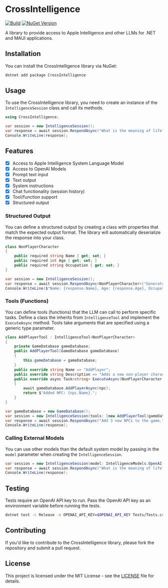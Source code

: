 # CrossIntelligence

[![Build](https://github.com/praeclarum/CrossIntelligence/actions/workflows/build.yml/badge.svg)](https://github.com/praeclarum/CrossIntelligence/actions/workflows/build.yml) [![NuGet Version](https://img.shields.io/nuget/v/CrossIntelligence)](https://www.nuget.org/packages/CrossIntelligence)

A library to provide access to Apple Intelligence and other LLMs for .NET and MAUI applications.

## Installation

You can install the CrossIntelligence library via NuGet:

```bash
dotnet add package CrossIntelligence
```

## Usage

To use the CrossIntelligence library, you need to create an instance of the `IntelligenceSession` class and call its methods.

```csharp
using CrossIntelligence;

var session = new IntelligenceSession();
var response = await session.RespondAsync("What is the meaning of life?");
Console.WriteLine(response);
```

## Features

- [x] Access to Apple Intelligence System Language Model
- [x] Access to OpenAI Models
- [x] Prompt text input
- [x] Text output
- [x] System instructions
- [x] Chat functionality (session history)
- [x] Tool/function support
- [x] Structured output

### Structured Output

You can define a structured output by creating a class with properties that match the expected output format. The library will automatically deserialize the response into your class.

```csharp
class NonPlayerCharacter
{
    public required string Name { get; set; }
    public required int Age { get; set; }
    public required string Occupation { get; set; }
}

var session = new IntelligenceSession();
var response = await session.RespondAsync<NonPlayerCharacter>("Generate a random NPC with a name, age, and occupation.");
Console.WriteLine($"Name: {response.Name}, Age: {response.Age}, Occupation: {response.Occupation}");
```

### Tools (Functions)

You can define tools (functions) that the LLM can call to perform specific tasks. Define a class the inherits from `IntelligenceTool` and implement the `ExecuteAsync` method. Tools take arguments that are specified using a generic type parameter.

```csharp
class AddPlayerTool : IntelligenceTool<NonPlayerCharacter>
{
    private GameDatabase gameDatabase;
    public AddPlayerTool(GameDatabase gameDatabase)
    {
        this.gameDatabase = gameDatabase;
    }
    public override string Name => "AddPlayer";
    public override string Description => "Adds a new non-player character (NPC) to the game.";
    public override async Task<string> ExecuteAsync(NonPlayerCharacter npc)
    {
        await gameDatabase.AddPlayerAsync(npc);
        return $"Added NPC: {npc.Name}.";
    }
}

var gameDatabase = new GameDatabase();
var session = new IntelligenceSession(tools: [new AddPlayerTool(gameDatabase)]);
var response = await session.RespondAsync("Add 3 new NPCs to the game.");
Console.WriteLine(response);
```

### Calling External Models

You can use other models than the default system model by passing in the `model` parameter when creating the `IntelligenceSession`.

```csharp
var session = new IntelligenceSession(model: IntelligenceModels.OpenAI("gpt-5-mini", apiKey: "OPENAI_API_KEY"));
var response = await session.RespondAsync("What is the meaning of life?");
Console.WriteLine(response);
```

## Testing

Tests require an OpenAI API key to run. Pass the OpenAI API key as an environment variable before running the tests.

```bash
dotnet test -c Release -e OPENAI_API_KEY=$OPENAI_API_KEY Tests/Tests.csproj
```

## Contributing

If you'd like to contribute to the CrossIntelligence library, please fork the repository and submit a pull request.

## License

This project is licensed under the MIT License - see the [LICENSE](LICENSE) file for details.
